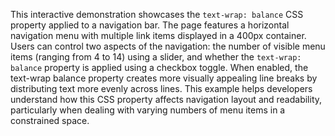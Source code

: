 This interactive demonstration showcases the `text-wrap: balance` CSS property applied to a navigation bar. The page features a horizontal navigation menu with multiple link items displayed in a 400px container. Users can control two aspects of the navigation: the number of visible menu items (ranging from 4 to 14) using a slider, and whether the `text-wrap: balance` property is applied using a checkbox toggle. When enabled, the text-wrap balance property creates more visually appealing line breaks by distributing text more evenly across lines. This example helps developers understand how this CSS property affects navigation layout and readability, particularly when dealing with varying numbers of menu items in a constrained space.

<!-- Generated from commit: 2c59da733016245fedb2f9fc4236a3a334059c01 -->